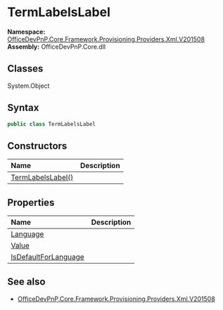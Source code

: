 # TermLabelsLabel

**Namespace:** [OfficeDevPnP.Core.Framework.Provisioning.Providers.Xml.V201508](OfficeDevPnP.Core.Framework.Provisioning.Providers.Xml.V201508.md)
**Assembly:** OfficeDevPnP.Core.dll
## Classes
System.Object
## Syntax
```C#
public class TermLabelsLabel
```
## Constructors
|**Name**|**Description**|
|:-----|:-----|
| [TermLabelsLabel()](TermLabelsLabelconstructor1details.md) | 
## Properties
|**Name**|**Description**|
|:-----|:-----|
| [Language](TermLabelsLabel.Language.md) | 
| [Value](TermLabelsLabel.Value.md) | 
| [IsDefaultForLanguage](TermLabelsLabel.IsDefaultForLanguage.md) | 
## See also
- [OfficeDevPnP.Core.Framework.Provisioning.Providers.Xml.V201508](OfficeDevPnP.Core.Framework.Provisioning.Providers.Xml.V201508.md)
